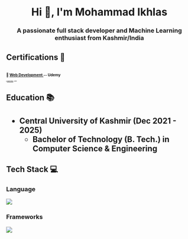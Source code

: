 
          
<h1 align="center">Hi 👋, I'm Mohammad Ikhlas</h1>
<h3 align="center">A passionate full stack developer and Machine Learning enthusiast from Kashmir/India</h3>

<h2>Certifications 📜<h2>
<p style="font-size: 10px" >🔹 <a href="https://www.udemy.com/certificate/UC-7e5b3b9f-3015-49e4-b3e1-ea24730d92a1/">Web Development </a>-- Udemy</p>
<p style="font-size: 2px">🔹 <a href="https://www.udemy.com/certificate/UC-8674a207-4368-42f4-aae7-10c9a0ae6faa/">Complete Python </a>-- Udemy</p>
<h2>Education  📚<h2>
<ul dir="auto">
<li><strong>Central University of Kashmir</strong> (Dec 2021 - 2025)
<ul dir="auto">
<li>Bachelor of Technology (B. Tech.) in Computer Science &amp; Engineering</li>
</ul>
</li>
</ul>
<h2>Tech Stack 💻</h2>
<h3>Language</h3>
<a href="https://skillicons.dev">
    <img src="https://skillicons.dev/icons?i=c,cpp,python,java,javascript,html" />
</a>
<h3>Frameworks</h3>
<a href="https://skillicons.dev">
    <img src="https://skillicons.dev/icons?i=react,flask,nodejs,express,bootstrap" />
</a>

          




